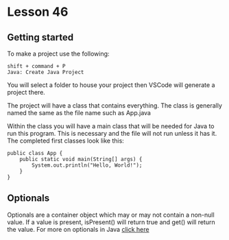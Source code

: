 # Lesson 46

## Getting started
To make a project use the following:

```
shift + command + P
Java: Create Java Project
```

You will select a folder to house your project then VSCode will generate a project there.

The project will have a class that contains everything. The class is generally named the same as the file name such as App.java

Within the class you will have a main class that will be needed for Java to run this program. This is necessary and the file will not run unless it has it. The completed first classes look like this:

```
public class App {
    public static void main(String[] args) {
        System.out.println("Hello, World!");
    }
}
```

## Optionals
Optionals are a container object which may or may not contain a non-null value. If a value is present, isPresent() will return true and get() will return the value. For more on optionals in Java <a href="https://docs.oracle.com/javase/8/docs/api/java/util/Optional.html">click here</a>